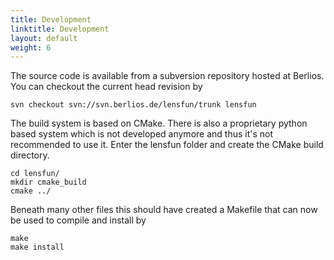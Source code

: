 ```yaml
---
title: Development
linktitle: Development
layout: default
weight: 6
---
```


The source code is available from a subversion repository hosted at Berlios. You can checkout the current head revision by

    svn checkout svn://svn.berlios.de/lensfun/trunk lensfun

The build system is based on CMake. There is also a proprietary python based system which is not developed anymore and thus it's not recommended to use it. Enter the lensfun folder and create the CMake build directory.

    cd lensfun/
    mkdir cmake_build
    cmake ../

Beneath many other files this should have created a Makefile that can now be used to compile and install by

    make
    make install


